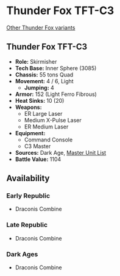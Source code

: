 # Thunder Fox TFT-C3

[Other Thunder Fox variants](../thunder_fox.md)

## Thunder Fox TFT-C3
- **Role:** Skirmisher
- **Tech Base:** Inner Sphere (3085)
- **Chassis:** 55 tons Quad
- **Movement:** 4 / 6, Light
  - **Jumping:** 4
- **Armor:** 152 (Light Ferro Fibrous)
- **Heat Sinks:** 10 (20)
- **Weapons:**
  - ER Large Laser
  - Medium X-Pulse Laser
  - ER Medium Laser
- **Equipment:**
  - Command Console
  - C3 Master
- **Sources:** Dark Age, [Master Unit List](http://masterunitlist.info/Unit/Details/3218/thunder-fox-tft-c3)
- **Battle Value:** 1104

## Availability

### Early Republic
- Draconis Combine

### Late Republic
- Draconis Combine

### Dark Ages
- Draconis Combine

